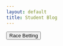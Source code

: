 ```yaml
---
layout: default
title: Student Blog
---
```



<a href="racebet">
        <button type="button">Race Betting</button>
    </a>
